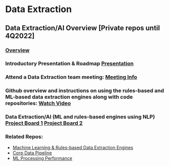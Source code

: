  # Data Extraction
 ## **Data Extraction/AI Overview [Private repos until 4Q2022]**  
 ### [Overview](https://vimeo.com/652668377)
 ### Introductory Presentation & Roadmap [Presentation](https://osclimateorg.sharepoint.com/:b:/g/EY2U8PyizhBOgh14Zmfq7T8BZfsoItLuIJhMpeXWcA8O-A?e=X6NaRG)
 ### Attend a Data Extraction team meeting: [Meeting Info](https://github.com/os-climate/OS-Climate-Community-Hub/blob/main/MEETING_LIST.md#note)
 ### Github overview and instructions on using the rules-based and ML-based data extraction engines along with code repositories: [Watch Video](https://osclimateorg.sharepoint.com/:v:/g/ESYHyqXkuURAqB9Mt1xBUTcBFS9kpKN-hmBuJL_DN5JnLQ?e=f87G2J)
 ### Data Extraction/AI (ML and rules-based engines using NLP) [Project Board 1](https://github.com/os-climate/corporate_data_pipeline/projects/1) [Project Board 2](https://github.com/os-climate/corporate_data_pipeline/projects/2)
 ### Related Repos:
  - [Machine Learning & Rules-based Data Extraction Engines](https://github.com/os-climate/corporate_data_pipeline)
  - [Corp Data Pipeline](https://github.com/os-climate/corporate-data-pipeline-notebook)
  - [ML Processing Performance](https://github.com/os-climate/neural-magic-notebook)
